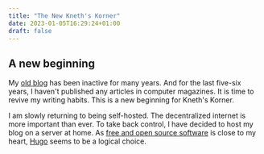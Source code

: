 ```yaml
---
title: "The New Kneth's Korner"
date: 2023-01-05T16:29:24+01:00
draft: false
---
```


## A new beginning

My [old blog](https://kneths-korner.blogspot.com/) has been inactive for many years. And for the last five-six years, I haven't published any articles in computer magazines. It is time to revive my writing habits. This is a new beginning for Kneth's Korner.

I am slowly returning to being self-hosted. The decentralized internet is more important than ever. To take back control, I have decided to host my blog on a server at home. As [free and open source software](https://en.wikipedia.org/wiki/Free_and_open-source_software) is close to my heart, [Hugo](https://gohugo.io) seems to be a logical choice.
